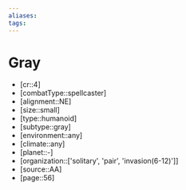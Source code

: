 ```yaml
---
aliases: 
tags: 
---
```


# Gray

- [cr::4]
- [combatType::spellcaster]
- [alignment::NE]
- [size::small]
- [type::humanoid]
- [subtype::gray]
- [environment::any]
- [climate::any]
- [planet::-]
- [organization::['solitary', 'pair', 'invasion(6-12)']]
- [source::AA]
- [page::56]
